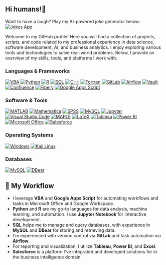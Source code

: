 ## Hi humans!👋


Want to have a laugh? Play my AI-powered joke generator below:
  [![Jokes App](https://img.shields.io/badge/Joke%20App-Play-green)](https://mastera88.github.io/ai-jokes-generator/)


<!--
**masterA88/masterA88** is a ✨ _special_ ✨ repository because its `README.md` (this file) appears on your GitHub profile.

Here are some ideas to get you started:

- 🔭 I’m currently working on ...
- 🌱 I’m currently learning ...
- 👯 I’m looking to collaborate on ...
- 🤔 I’m looking for help with ...
- 💬 Ask me about ...
- 📫 How to reach me: ...
- 😄 Pronouns: ...
- ⚡ Fun fact: ...
-->

Welcome to my GitHub profile! Here you will find a collection of projects, scripts, and code related to my professional experience in data science, software development, AI, and business analytics. I enjoy exploring various tools and technologies to solve real-world problems. Below, I provide an overview of my skills, tools, and platforms I work with.

### **Languages & Frameworks**
[![VBA](https://img.shields.io/badge/VBA-blue)](https://en.wikipedia.org/wiki/Visual_Basic_for_Applications) 
[![Python](https://img.shields.io/badge/Python-3.9-blue)](https://www.python.org) 
[![R](https://img.shields.io/badge/R-276DC3?style=flat-square&logo=r&logoColor=white)](https://www.r-project.org/) 
[![SQL](https://img.shields.io/badge/SQL-4479A1?style=flat-square&logo=sqlite&logoColor=white)](https://www.sql.org) 
[![C++](https://img.shields.io/badge/C%2B%2B-00599C?style=flat-square&logo=c%2B%2B&logoColor=white)](https://en.wikipedia.org/wiki/C%2B%2B) 
[![Fortran](https://img.shields.io/badge/Fortran-005C87?style=flat-square&logo=fortran&logoColor=white)](https://en.wikipedia.org/wiki/Fortran) 
[![GitLab](https://img.shields.io/badge/GitLab-FC6D26?style=flat-square&logo=gitlab&logoColor=white)](https://gitlab.com) 
[![Airflow](https://img.shields.io/badge/Airflow-17A1E8?style=flat-square&logo=apache-airflow&logoColor=white)](https://airflow.apache.org) 
[![Vault](https://img.shields.io/badge/Vault-7A4F1D?style=flat-square&logo=hashicorp&logoColor=white)](https://www.hashicorp.com/products/vault) 
[![Confluence](https://img.shields.io/badge/Confluence-172B4D?style=flat-square&logo=atlassian&logoColor=white)](https://www.atlassian.com/software/confluence) 
[![Fibery](https://img.shields.io/badge/Fibery-00B4A2?style=flat-square&logo=fibery&logoColor=white)](https://fibery.io) 
[![Google Apps Script](https://img.shields.io/badge/Google%20Apps%20Script-4285F4?style=flat-square&logo=google&logoColor=white)](https://developers.google.com/apps-script)

### **Software & Tools**
[![MATLAB](https://img.shields.io/badge/MATLAB-0076A8?style=flat-square&logo=matlab&logoColor=white)](https://www.mathworks.com/products/matlab.html) 
[![Mathematica](https://img.shields.io/badge/Mathematica-2F3D4D?style=flat-square&logo=wolfram-mathematica&logoColor=white)](https://www.wolfram.com/mathematica/) 
[![SPSS](https://img.shields.io/badge/SPSS-2F6CB7?style=flat-square&logo=ibm&logoColor=white)](https://www.ibm.com/products/spss-statistics) 
[![MySQL](https://img.shields.io/badge/MySQL-4479A1?style=flat-square&logo=mysql&logoColor=white)](https://www.mysql.com) 
[![Jupyter](https://img.shields.io/badge/Jupyter-F37626?style=flat-square&logo=jupyter&logoColor=white)](https://jupyter.org/) 
[![Visual Studio Code](https://img.shields.io/badge/Visual%20Studio%20Code-007ACC?style=flat-square&logo=visualstudiocode&logoColor=white)](https://code.visualstudio.com) 
[![MAPLE](https://img.shields.io/badge/MAPLE-2E2D8C?style=flat-square&logo=maple&logoColor=white)](https://www.maplesoft.com) 
[![LaTeX](https://img.shields.io/badge/LaTeX-008080?style=flat-square&logo=latex&logoColor=white)](https://www.latex-project.org) 
[![Tableau](https://img.shields.io/badge/Tableau-E97627?style=flat-square&logo=tableau&logoColor=white)](https://www.tableau.com) 
[![Power BI](https://img.shields.io/badge/Power%20BI-F2C811?style=flat-square&logo=powerbi&logoColor=white)](https://powerbi.microsoft.com/) 
[![Microsoft Office](https://img.shields.io/badge/Microsoft%20Office-D83B01?style=flat-square&logo=microsoft-office&logoColor=white)](https://www.microsoft.com/en-us/microsoft-365) 
[![Salesforce](https://img.shields.io/badge/Salesforce-00A1E0?style=flat-square&logo=salesforce&logoColor=white)](https://www.salesforce.com) 

### **Operating Systems**
[![Windows](https://img.shields.io/badge/Windows-0078D6?style=flat-square&logo=windows&logoColor=white)](https://www.microsoft.com/en-us/windows) 
[![Kali Linux](https://img.shields.io/badge/Kali%20Linux-557C8C?style=flat-square&logo=kali-linux&logoColor=white)](https://www.kali.org)

### **Databases**
[![MySQL](https://img.shields.io/badge/MySQL-4479A1?style=flat-square&logo=mysql&logoColor=white)](https://www.mysql.com) 
[![DBear](https://img.shields.io/badge/DBear-4D87A8?style=flat-square&logo=data&logoColor=white)](https://dbear.io)

## 🔧 My Workflow

- I leverage **VBA** and **Google Apps Script** for automating workflows and tasks in Microsoft Office and Google Workspace.
- **Python** and **R** are my go-to languages for data analysis, machine learning, and automation. I use **Jupyter Notebook** for interactive development.
- **SQL** helps me to manage and query databases, with experience in **MySQL** and **DBear** for storing and retrieving data.
- I'm experienced with version control via **GitLab** and task automation via **Airflow**.
- For reporting and visualization, I utilize **Tableau**, **Power BI**, and **Excel**.
- **Salesforce** is a platform I've integrated and developed solutions for in the business intelligence domain.
